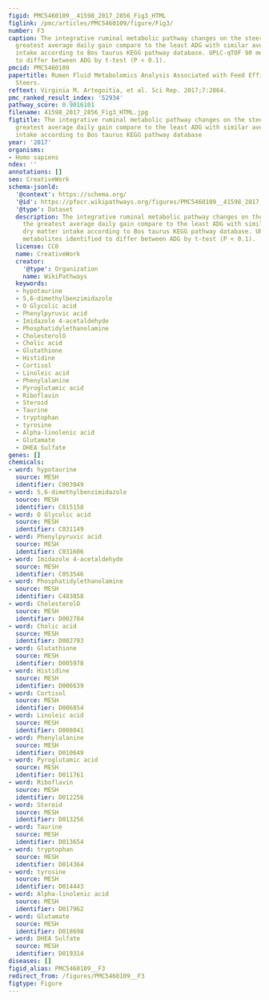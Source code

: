 ```yaml
---
figid: PMC5460109__41598_2017_2856_Fig3_HTML
figlink: /pmc/articles/PMC5460109/figure/Fig3/
number: F3
caption: The integrative ruminal metabolic pathway changes on the steers with the
  greatest average daily gain compare to the least ADG with similar average dry matter
  intake according to Bos taurus KEGG pathway database. UPLC-qTOF 90 metabolites identified
  to differ between ADG by t-test (P < 0.1).
pmcid: PMC5460109
papertitle: Rumen Fluid Metabolomics Analysis Associated with Feed Efficiency on Crossbred
  Steers.
reftext: Virginia M. Artegoitia, et al. Sci Rep. 2017;7:2864.
pmc_ranked_result_index: '52934'
pathway_score: 0.9016101
filename: 41598_2017_2856_Fig3_HTML.jpg
figtitle: The integrative ruminal metabolic pathway changes on the steers with the
  greatest average daily gain compare to the least ADG with similar average dry matter
  intake according to Bos taurus KEGG pathway database
year: '2017'
organisms:
- Homo sapiens
ndex: ''
annotations: []
seo: CreativeWork
schema-jsonld:
  '@context': https://schema.org/
  '@id': https://pfocr.wikipathways.org/figures/PMC5460109__41598_2017_2856_Fig3_HTML.html
  '@type': Dataset
  description: The integrative ruminal metabolic pathway changes on the steers with
    the greatest average daily gain compare to the least ADG with similar average
    dry matter intake according to Bos taurus KEGG pathway database. UPLC-qTOF 90
    metabolites identified to differ between ADG by t-test (P < 0.1).
  license: CC0
  name: CreativeWork
  creator:
    '@type': Organization
    name: WikiPathways
  keywords:
  - hypotaurine
  - 5,6-dimethylbenzimidazole
  - O Glycolic acid
  - Phenylpyruvic acid
  - Imidazole 4-acetaldehyde
  - Phosphatidylethanolamine
  - CholesterolO
  - Cholic acid
  - Glutathione
  - Histidine
  - Cortisol
  - Linoleic acid
  - Phenylalanine
  - Pyroglutamic acid
  - Riboflavin
  - Steroid
  - Taurine
  - tryptophan
  - tyrosine
  - Alpha-linolenic acid
  - Glutamate
  - DHEA Sulfate
genes: []
chemicals:
- word: hypotaurine
  source: MESH
  identifier: C003949
- word: 5,6-dimethylbenzimidazole
  source: MESH
  identifier: C015158
- word: O Glycolic acid
  source: MESH
  identifier: C031149
- word: Phenylpyruvic acid
  source: MESH
  identifier: C031606
- word: Imidazole 4-acetaldehyde
  source: MESH
  identifier: C053546
- word: Phosphatidylethanolamine
  source: MESH
  identifier: C483858
- word: CholesterolO
  source: MESH
  identifier: D002784
- word: Cholic acid
  source: MESH
  identifier: D002793
- word: Glutathione
  source: MESH
  identifier: D005978
- word: Histidine
  source: MESH
  identifier: D006639
- word: Cortisol
  source: MESH
  identifier: D006854
- word: Linoleic acid
  source: MESH
  identifier: D008041
- word: Phenylalanine
  source: MESH
  identifier: D010649
- word: Pyroglutamic acid
  source: MESH
  identifier: D011761
- word: Riboflavin
  source: MESH
  identifier: D012256
- word: Steroid
  source: MESH
  identifier: D013256
- word: Taurine
  source: MESH
  identifier: D013654
- word: tryptophan
  source: MESH
  identifier: D014364
- word: tyrosine
  source: MESH
  identifier: D014443
- word: Alpha-linolenic acid
  source: MESH
  identifier: D017962
- word: Glutamate
  source: MESH
  identifier: D018698
- word: DHEA Sulfate
  source: MESH
  identifier: D019314
diseases: []
figid_alias: PMC5460109__F3
redirect_from: /figures/PMC5460109__F3
figtype: Figure
---
```

